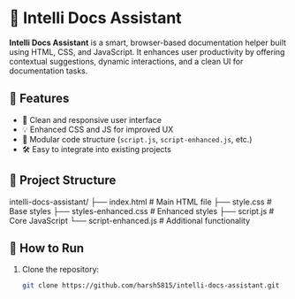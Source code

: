 # 🧠 Intelli Docs Assistant

**Intelli Docs Assistant** is a smart, browser-based documentation helper built using HTML, CSS, and JavaScript. It enhances user productivity by offering contextual suggestions, dynamic interactions, and a clean UI for documentation tasks.

## 🚀 Features

- 📄 Clean and responsive user interface
- 💡 Enhanced CSS and JS for improved UX
- 🧩 Modular code structure (`script.js`, `script-enhanced.js`, etc.)
- 🛠️ Easy to integrate into existing projects

## 📁 Project Structure

intelli-docs-assistant/
├── index.html # Main HTML file
├── style.css # Base styles
├── styles-enhanced.css # Enhanced styles
├── script.js # Core JavaScript
└── script-enhanced.js # Additional functionality

## 🔧 How to Run

1. Clone the repository:
   ```bash
   git clone https://github.com/harsh5815/intelli-docs-assistant.git
